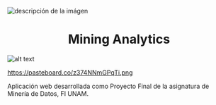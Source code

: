 ![descripción de la imágen](https://pasteboard.co/z374NNmGPqTi.png)
<h1 align="center"> Mining Analytics </h1>
<img src="https://pasteboard.co/z374NNmGPqTi.png" alt="alt text" />


https://pasteboard.co/z374NNmGPqTi.png

Aplicación web desarrollada como Proyecto Final de la asignatura de Minería de Datos, FI UNAM.
